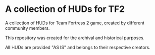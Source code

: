 A collection of HUDs for TF2
=========================================

A collection of HUDs for Team Fortress 2 game, created by different community members.

This repository was created for the archival and historical purposes.

All HUDs are provided "AS IS" and belongs to their respective creators.

